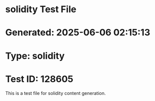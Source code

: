 ﻿# solidity Test File
# Generated: 2025-06-06 02:15:13
# Type: solidity
# Test ID: 128605

This is a test file for solidity content generation.
